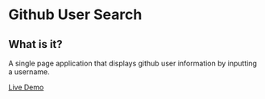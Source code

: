 # Github User Search

## What is it?

A single page application that displays github user information by inputting a username.

[Live Demo](https://github-user-search-lk.herokuapp.com/)
